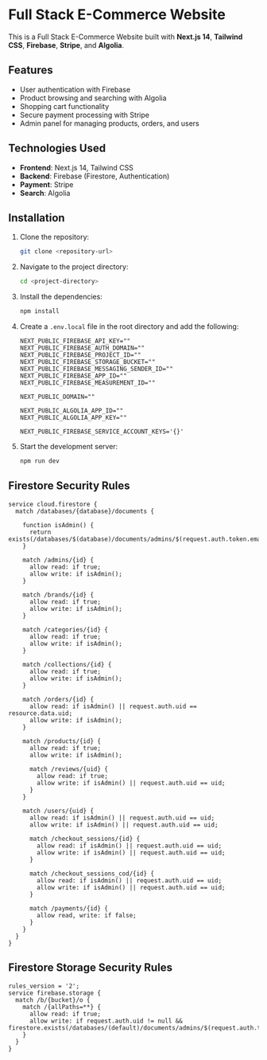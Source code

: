 # Full Stack E-Commerce Website

This is a Full Stack E-Commerce Website built with **Next.js 14**, **Tailwind CSS**, **Firebase**, **Stripe**, and **Algolia**.

## Features

- User authentication with Firebase
- Product browsing and searching with Algolia
- Shopping cart functionality
- Secure payment processing with Stripe
- Admin panel for managing products, orders, and users

## Technologies Used

- **Frontend**: Next.js 14, Tailwind CSS
- **Backend**: Firebase (Firestore, Authentication)
- **Payment**: Stripe
- **Search**: Algolia

## Installation

1. Clone the repository:
   ```bash
   git clone <repository-url>
   ```

2. Navigate to the project directory:
   ```bash
   cd <project-directory>
   ```

3. Install the dependencies:
   ```bash
   npm install
   ```

4. Create a `.env.local` file in the root directory and add the following:

   ```plaintext
   NEXT_PUBLIC_FIREBASE_API_KEY=""
   NEXT_PUBLIC_FIREBASE_AUTH_DOMAIN=""
   NEXT_PUBLIC_FIREBASE_PROJECT_ID=""
   NEXT_PUBLIC_FIREBASE_STORAGE_BUCKET=""
   NEXT_PUBLIC_FIREBASE_MESSAGING_SENDER_ID=""
   NEXT_PUBLIC_FIREBASE_APP_ID=""
   NEXT_PUBLIC_FIREBASE_MEASUREMENT_ID=""
   
   NEXT_PUBLIC_DOMAIN=""
   
   NEXT_PUBLIC_ALGOLIA_APP_ID=""
   NEXT_PUBLIC_ALGOLIA_APP_KEY=""
   
   NEXT_PUBLIC_FIREBASE_SERVICE_ACCOUNT_KEYS='{}'
   ```

5. Start the development server:
   ```bash
   npm run dev
   ```

## Firestore Security Rules

```plaintext
service cloud.firestore {
  match /databases/{database}/documents {
    
    function isAdmin() {
      return exists(/databases/$(database)/documents/admins/$(request.auth.token.email));
    }

    match /admins/{id} {
      allow read: if true;
      allow write: if isAdmin();
    }

    match /brands/{id} {
      allow read: if true;
      allow write: if isAdmin();
    }

    match /categories/{id} {
      allow read: if true;
      allow write: if isAdmin();
    }

    match /collections/{id} {
      allow read: if true;
      allow write: if isAdmin();
    }

    match /orders/{id} {
      allow read: if isAdmin() || request.auth.uid == resource.data.uid;
      allow write: if isAdmin();
    }

    match /products/{id} {
      allow read: if true;
      allow write: if isAdmin();

      match /reviews/{uid} {
        allow read: if true;
        allow write: if isAdmin() || request.auth.uid == uid;
      }
    }

    match /users/{uid} {
      allow read: if isAdmin() || request.auth.uid == uid;
      allow write: if isAdmin() || request.auth.uid == uid;

      match /checkout_sessions/{id} {
        allow read: if isAdmin() || request.auth.uid == uid;
        allow write: if isAdmin() || request.auth.uid == uid;
      }

      match /checkout_sessions_cod/{id} {
        allow read: if isAdmin() || request.auth.uid == uid;
        allow write: if isAdmin() || request.auth.uid == uid;
      }

      match /payments/{id} {
        allow read, write: if false;
      }
    }
  }
}
```

## Firestore Storage Security Rules

```plaintext
rules_version = '2';
service firebase.storage {
  match /b/{bucket}/o {
    match /{allPaths=**} {
      allow read: if true;
      allow write: if request.auth.uid != null && firestore.exists(/databases/(default)/documents/admins/$(request.auth.token.email));
    }
  }
}
```